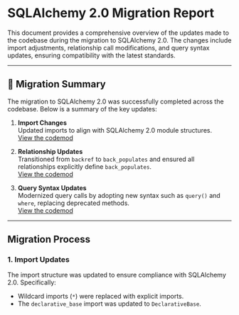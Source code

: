 # SQLAlchemy 2.0 Migration Report

This document provides a comprehensive overview of the updates made to the codebase during the migration to SQLAlchemy 2.0. The changes include import adjustments, relationship call modifications, and query syntax updates, ensuring compatibility with the latest standards.

---

## 🎉 Migration Summary

The migration to SQLAlchemy 2.0 was successfully completed across the codebase. Below is a summary of the key updates:

1. **Import Changes**  
   Updated imports to align with SQLAlchemy 2.0 module structures.  
   [View the codemod](https://www.codegen.sh/search/6506?skillType=codemod)

2. **Relationship Updates**  
   Transitioned from `backref` to `back_populates` and ensured all relationships explicitly define `back_populates`.  
   [View the codemod](https://www.codegen.sh/search/6510?skillType=codemod)

3. **Query Syntax Updates**  
   Modernized query calls by adopting new syntax such as `query()` and `where`, replacing deprecated methods.  
   [View the codemod](https://www.codegen.sh/search/6508?skillType=codemod)

---

## Migration Process

### 1. Import Updates

The import structure was updated to ensure compliance with SQLAlchemy 2.0. Specifically:

- Wildcard imports (`*`) were replaced with explicit imports.
- The `declarative_base` import was updated to `DeclarativeBase`.
